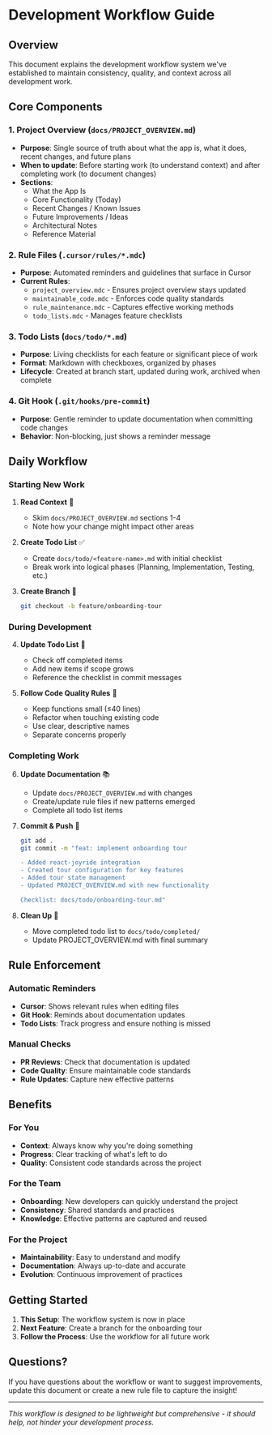 # Development Workflow Guide

## Overview

This document explains the development workflow system we've established to maintain consistency, quality, and context across all development work.

## Core Components

### 1. **Project Overview** (`docs/PROJECT_OVERVIEW.md`)
- **Purpose**: Single source of truth about what the app is, what it does, recent changes, and future plans
- **When to update**: Before starting work (to understand context) and after completing work (to document changes)
- **Sections**:
  - What the App Is
  - Core Functionality (Today) 
  - Recent Changes / Known Issues
  - Future Improvements / Ideas
  - Architectural Notes
  - Reference Material

### 2. **Rule Files** (`.cursor/rules/*.mdc`)
- **Purpose**: Automated reminders and guidelines that surface in Cursor
- **Current Rules**:
  - `project_overview.mdc` - Ensures project overview stays updated
  - `maintainable_code.mdc` - Enforces code quality standards
  - `rule_maintenance.mdc` - Captures effective working methods
  - `todo_lists.mdc` - Manages feature checklists

### 3. **Todo Lists** (`docs/todo/*.md`)
- **Purpose**: Living checklists for each feature or significant piece of work
- **Format**: Markdown with checkboxes, organized by phases
- **Lifecycle**: Created at branch start, updated during work, archived when complete

### 4. **Git Hook** (`.git/hooks/pre-commit`)
- **Purpose**: Gentle reminder to update documentation when committing code changes
- **Behavior**: Non-blocking, just shows a reminder message

## Daily Workflow

### Starting New Work

1. **Read Context** 📖
   - Skim `docs/PROJECT_OVERVIEW.md` sections 1-4
   - Note how your change might impact other areas

2. **Create Todo List** ✅
   - Create `docs/todo/<feature-name>.md` with initial checklist
   - Break work into logical phases (Planning, Implementation, Testing, etc.)

3. **Create Branch** 🌿
   ```bash
   git checkout -b feature/onboarding-tour
   ```

### During Development

4. **Update Todo List** 📝
   - Check off completed items
   - Add new items if scope grows
   - Reference the checklist in commit messages

5. **Follow Code Quality Rules** 🔧
   - Keep functions small (≤40 lines)
   - Refactor when touching existing code
   - Use clear, descriptive names
   - Separate concerns properly

### Completing Work

6. **Update Documentation** 📚
   - Update `docs/PROJECT_OVERVIEW.md` with changes
   - Create/update rule files if new patterns emerged
   - Complete all todo list items

7. **Commit & Push** 🚀
   ```bash
   git add .
   git commit -m "feat: implement onboarding tour

   - Added react-joyride integration
   - Created tour configuration for key features
   - Added tour state management
   - Updated PROJECT_OVERVIEW.md with new functionality
   
   Checklist: docs/todo/onboarding-tour.md"
   ```

8. **Clean Up** 🧹
   - Move completed todo list to `docs/todo/completed/`
   - Update PROJECT_OVERVIEW.md with final summary

## Rule Enforcement

### Automatic Reminders
- **Cursor**: Shows relevant rules when editing files
- **Git Hook**: Reminds about documentation updates
- **Todo Lists**: Track progress and ensure nothing is missed

### Manual Checks
- **PR Reviews**: Check that documentation is updated
- **Code Quality**: Ensure maintainable code standards
- **Rule Updates**: Capture new effective patterns

## Benefits

### For You
- **Context**: Always know why you're doing something
- **Progress**: Clear tracking of what's left to do
- **Quality**: Consistent code standards across the project

### For the Team
- **Onboarding**: New developers can quickly understand the project
- **Consistency**: Shared standards and practices
- **Knowledge**: Effective patterns are captured and reused

### For the Project
- **Maintainability**: Easy to understand and modify
- **Documentation**: Always up-to-date and accurate
- **Evolution**: Continuous improvement of practices

## Getting Started

1. **This Setup**: The workflow system is now in place
2. **Next Feature**: Create a branch for the onboarding tour
3. **Follow the Process**: Use the workflow for all future work

## Questions?

If you have questions about the workflow or want to suggest improvements, update this document or create a new rule file to capture the insight!

---

*This workflow is designed to be lightweight but comprehensive - it should help, not hinder your development process.* 